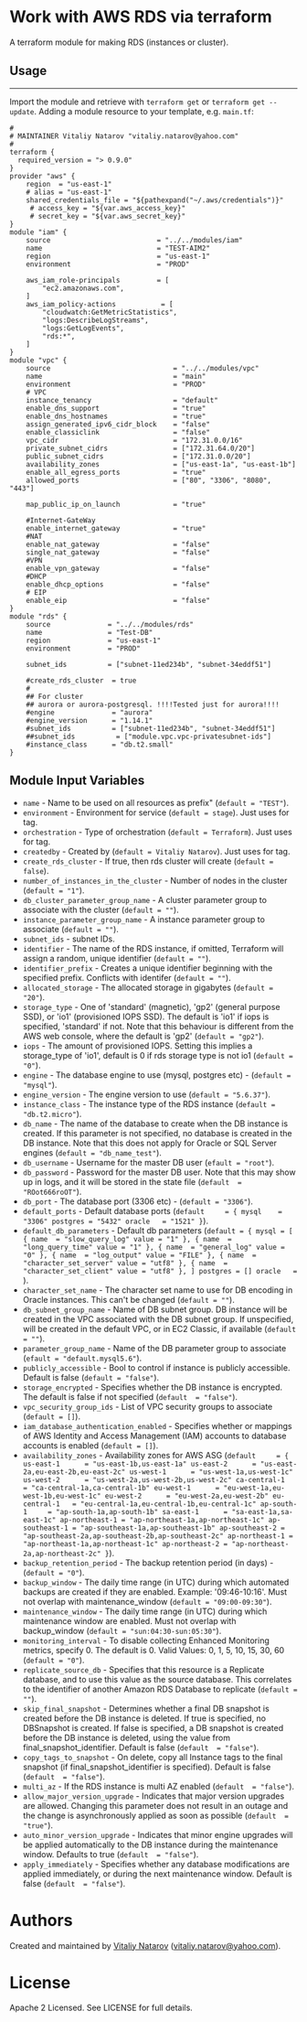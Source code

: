# Work with AWS RDS via terraform

A terraform module for making RDS (instances or cluster).

## Usage
----------------------

Import the module and retrieve with ```terraform get``` or ```terraform get --update```. Adding a module resource to your template, e.g. `main.tf`:

```
#
# MAINTAINER Vitaliy Natarov "vitaliy.natarov@yahoo.com"
#
terraform {
  required_version = "> 0.9.0"
}
provider "aws" {
    region  = "us-east-1"
    # alias = "us-east-1"
    shared_credentials_file = "${pathexpand("~/.aws/credentials")}"
     # access_key = "${var.aws_access_key}"
     # secret_key = "${var.aws_secret_key}"
}
module "iam" {
    source                          = "../../modules/iam"
    name                            = "TEST-AIM2"
    region                          = "us-east-1"
    environment                     = "PROD"

    aws_iam_role-principals         = [
        "ec2.amazonaws.com",
    ]
    aws_iam_policy-actions           = [
        "cloudwatch:GetMetricStatistics",
        "logs:DescribeLogStreams",
        "logs:GetLogEvents",
        "rds:*",
    ]
}
module "vpc" {
    source                              = "../../modules/vpc"
    name                                = "main"
    environment                         = "PROD"
    # VPC
    instance_tenancy                    = "default"
    enable_dns_support                  = "true"
    enable_dns_hostnames                = "true"
    assign_generated_ipv6_cidr_block    = "false"
    enable_classiclink                  = "false"
    vpc_cidr                            = "172.31.0.0/16"
    private_subnet_cidrs                = ["172.31.64.0/20"]
    public_subnet_cidrs                 = ["172.31.0.0/20"]
    availability_zones                  = ["us-east-1a", "us-east-1b"]
    enable_all_egress_ports             = "true"
    allowed_ports                       = ["80", "3306", "8080", "443"]

    map_public_ip_on_launch             = "true"

    #Internet-GateWay
    enable_internet_gateway             = "true"
    #NAT
    enable_nat_gateway                  = "false"
    single_nat_gateway                  = "false"
    #VPN
    enable_vpn_gateway                  = "false"
    #DHCP
    enable_dhcp_options                 = "false"
    # EIP
    enable_eip                          = "false"
}
module "rds" {
    source              = "../../modules/rds"
    name                = "Test-DB"
    region              = "us-east-1"
    environment         = "PROD"

    subnet_ids          = ["subnet-11ed234b", "subnet-34eddf51"]

    #create_rds_cluster  = true
    #
    ## For cluster
    ## aurora or aurora-postgresql. !!!!Tested just for aurora!!!!
    #engine              = "aurora"
    #engine_version      = "1.14.1"
    #subnet_ids          = ["subnet-11ed234b", "subnet-34eddf51"]
    ##subnet_ids          = ["module.vpc.vpc-privatesubnet-ids"]
    #instance_class      = "db.t2.small"
} 
```

Module Input Variables
----------------------

- `name` - Name to be used on all resources as prefix" (`default = "TEST"`).
- `environment` - Environment for service (`default = stage`). Just uses for tag.
- `orchestration` - Type of orchestration (`default = Terraform`). Just uses for tag.
- `createdby` - Created by (`default = Vitaliy Natarov`). Just uses for tag.
- `create_rds_cluster` - If true, then rds cluster will create (`default = false`).
- `number_of_instances_in_the_cluster` - Number of nodes in the cluster (`default = "1"`).
- `db_cluster_parameter_group_name` - A cluster parameter group to associate with the cluster (`default = ""`).
- `instance_parameter_group_name` - A instance parameter group to associate (`default = ""`).
- `subnet_ids` - subnet IDs.
- `identifier` - The name of the RDS instance, if omitted, Terraform will assign a random, unique identifier (`default = ""`).
- `identifier_prefix` - Creates a unique identifier beginning with the specified prefix. Conflicts with identifer (`default = ""`).
- `allocated_storage` - The allocated storage in gigabytes (`default = "20"`).
- `storage_type` - One of 'standard' (magnetic), 'gp2' (general purpose SSD), or 'io1' (provisioned IOPS SSD). The default is 'io1' if iops is specified, 'standard' if not. Note that this behaviour is different from the AWS web console, where the default is 'gp2' (`default = "gp2"`).
- `iops` - The amount of provisioned IOPS. Setting this implies a storage_type of 'io1', default is 0 if rds storage type is not io1 (`default = "0"`).
- `engine` - The database engine to use (mysql, postgres etc) - (`default = "mysql"`).
- `engine_version` - The engine version to use (`default = "5.6.37"`).
- `instance_class` - The instance type of the RDS instance (`default = "db.t2.micro"`).
- `db_name` - The name of the database to create when the DB instance is created. If this parameter is not specified, no database is created in the DB instance. Note that this does not apply for Oracle or SQL Server engines (`default = "db_name_test"`).
- `db_username` - Username for the master DB user (`efault = "root"`).
- `db_password` - Password for the master DB user. Note that this may show up in logs, and it will be stored in the state file (`default  = "ROot666roOT"`).
- `db_port` - The database port (3306 etc) - (`default = "3306"`).
- `default_ports` - Default database ports (`default     = {
        mysql    = "3306"
        postgres = "5432"
        oracle   = "1521"
    }`).
- `default_db_parameters` - Default db parameters (`default = {
        mysql = [
            {
                name  = "slow_query_log"
                value = "1"
            },
            {
                name  = "long_query_time"
                value = "1"
            },
            {
                name  = "general_log"
                value = "0"
            },
            {
                name  = "log_output"
                value = "FILE"
            },
            {
                name  = "character_set_server"
                value = "utf8"
            },
            {
                name  = "character_set_client"
                value = "utf8"
            },
        ]
        postgres = []
        oracle   = `).
- `character_set_name` - The character set name to use for DB encoding in Oracle instances. This can't be changed (`default = ""`).
- `db_subnet_group_name` - Name of DB subnet group. DB instance will be created in the VPC associated with the DB subnet group. If unspecified, will be created in the default VPC, or in EC2 Classic, if available (`default = ""`).
- `parameter_group_name` - Name of the DB parameter group to associate (`efault = "default.mysql5.6"`).
- `publicly_accessible` - Bool to control if instance is publicly accessible. Default is false (`default = "false"`).
- `storage_encrypted` - Specifies whether the DB instance is encrypted. The default is false if not specified (`default  = "false"`).
- `vpc_security_group_ids` - List of VPC security groups to associate (`default = []`).
- `iam_database_authentication_enabled` - Specifies whether or mappings of AWS Identity and Access Management (IAM) accounts to database accounts is enabled (`default = []`).
- `availability_zones` - Availability zones for AWS ASG (`default     = {
        us-east-1      = "us-east-1b,us-east-1a"
        us-east-2      = "us-east-2a,eu-east-2b,eu-east-2c"
        us-west-1      = "us-west-1a,us-west-1c"
        us-west-2      = "us-west-2a,us-west-2b,us-west-2c"
        ca-central-1   = "ca-central-1a,ca-central-1b"
        eu-west-1      = "eu-west-1a,eu-west-1b,eu-west-1c"
        eu-west-2      = "eu-west-2a,eu-west-2b"
        eu-central-1   = "eu-central-1a,eu-central-1b,eu-central-1c"
        ap-south-1     = "ap-south-1a,ap-south-1b"
        sa-east-1      = "sa-east-1a,sa-east-1c"
        ap-northeast-1 = "ap-northeast-1a,ap-northeast-1c"
        ap-southeast-1 = "ap-southeast-1a,ap-southeast-1b"
        ap-southeast-2 = "ap-southeast-2a,ap-southeast-2b,ap-southeast-2c"
        ap-northeast-1 = "ap-northeast-1a,ap-northeast-1c"
        ap-northeast-2 = "ap-northeast-2a,ap-northeast-2c"
    }`).
- `backup_retention_period` - The backup retention period (in days) - (`default = "0"`).
- `backup_window` - The daily time range (in UTC) during which automated backups are created if they are enabled. Example: '09:46-10:16'. Must not overlap with maintenance_window (`default = "09:00-09:30"`).
- `maintenance_window` - The daily time range (in UTC) during which maintenance window are enabled. Must not overlap with backup_window (`default = "sun:04:30-sun:05:30"`).
- `monitoring_interval` - To disable collecting Enhanced Monitoring metrics, specify 0. The default is 0. Valid Values: 0, 1, 5, 10, 15, 30, 60 (`default = "0"`).
- `replicate_source_db` - Specifies that this resource is a Replicate database, and to use this value as the source database. This correlates to the identifier of another Amazon RDS Database to replicate (`default = ""`).
- `skip_final_snapshot` - Determines whether a final DB snapshot is created before the DB instance is deleted. If true is specified, no DBSnapshot is created. If false is specified, a DB snapshot is created before the DB instance is deleted, using the value from final_snapshot_identifier. Default is false (`default  = "false"`).
- `copy_tags_to_snapshot` - On delete, copy all Instance tags to the final snapshot (if final_snapshot_identifier is specified). Default is false (`default  = "false"`).
- `multi_az` - If the RDS instance is multi AZ enabled (`default  = "false"`).
- `allow_major_version_upgrade` - Indicates that major version upgrades are allowed. Changing this parameter does not result in an outage and the change is asynchronously applied as soon as possible (`default  = "true"`).
- `auto_minor_version_upgrade` - Indicates that minor engine upgrades will be applied automatically to the DB instance during the maintenance window. Defaults to true (`default  = "false"`).
- `apply_immediately` - Specifies whether any database modifications are applied immediately, or during the next maintenance window. Default is false (`default  = "false"`).


Authors
=======

Created and maintained by [Vitaliy Natarov](https://github.com/SebastianUA)
(vitaliy.natarov@yahoo.com).

License
=======

Apache 2 Licensed. See LICENSE for full details.
